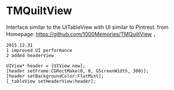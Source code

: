 # TMQuiltView
 Interface similar to the UITableView with UI similar to Pintrest. 
 from Homepage: https://github.com/1000Memories/TMQuiltView  ， 
 
 	2015.12.31
	1 improved UI performance
	2 added headerView

    UIView* header = [UIView new];
    [header setFrame:CGRectMake(0, 0, GScreenWidth, 300)];
    [header setBackgroundColor:FlatMint];
    [_tableView setHeaderView:header];
